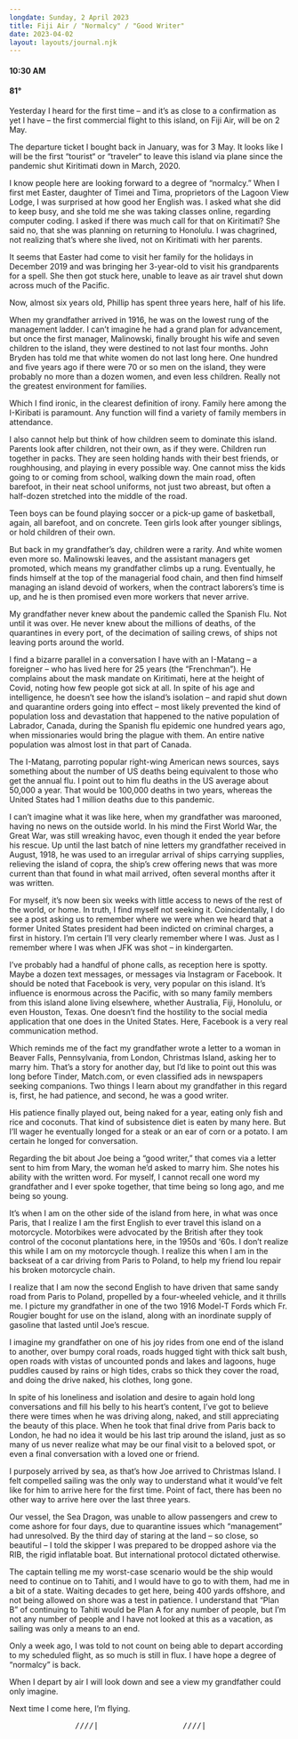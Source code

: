 ```yaml
---
longdate: Sunday, 2 April 2023
title: Fiji Air / "Normalcy" / "Good Writer"
date: 2023-04-02
layout: layouts/journal.njk
---
```

#### 10:30 AM
#### 81°

Yesterday I heard for the first time – and it’s as close to a confirmation as yet I have –  the first commercial flight to this island, on Fiji Air, will be on 2 May.

The departure ticket I bought back in January, was for 3 May. It looks like I will be the first “tourist“ or “traveler“ to leave this island via plane since the pandemic shut Kiritimati down in March, 2020.

I know people here are looking forward to a degree of “normalcy.” When I first met Easter, daughter of Timei and Tima, proprietors of the Lagoon View Lodge, I was surprised at how good her English was. I asked what she did to keep busy, and she told me she was taking classes online, regarding computer coding. I asked if there was much call for that on Kiritimati? She said no, that she was planning on returning to Honolulu. I was chagrined, not realizing that’s where she lived, not on Kiritimati with her parents.

It seems that Easter had come to visit her family for the holidays in December 2019 and was bringing her 3-year-old to visit his grandparents for a spell. She then got stuck here, unable to leave as air travel shut down across much of the Pacific.

Now, almost six years old, Phillip has spent three years here, half of his life.

When my grandfather arrived in 1916, he was on the lowest rung of the management ladder. I can’t imagine he had a grand plan for advancement, but once the first manager, Malinowski, finally brought his wife and seven children to the island, they were destined to not last four months. John Bryden has told me that white women do not last long here. One hundred and five years ago if there were 70 or so men on the island, they were probably no more than a dozen women, and even less children. Really not the greatest environment for families.

Which I find ironic, in the clearest definition of irony. Family here among the I-Kiribati is paramount. Any function will find a variety of family members in attendance.

I also cannot help but think of how children seem to dominate this island. Parents look after children, not their own, as if they were. Children run together in packs. They are seen holding hands with their best friends, or roughhousing, and playing in every possible way. One cannot miss the kids going to or coming from school, walking down the main road, often barefoot, in their neat school uniforms, not just two abreast, but often a half-dozen stretched into the middle of the road.

Teen boys can be found playing soccer or a pick-up game of basketball, again, all barefoot, and on concrete. Teen girls look after younger siblings, or hold children of their own.

But back in my grandfather’s day, children were a rarity. And white women even more so. Malinowski leaves, and the assistant managers get promoted, which means my grandfather climbs up a rung. Eventually, he finds himself at the top of the managerial food chain, and then find himself managing an island devoid of workers, when the contract laborers’s time is up, and he is then promised even more workers that never arrive.

My grandfather never knew about the pandemic called the Spanish Flu. Not until it was over. He never knew about the millions of deaths, of the quarantines in every port, of the decimation of sailing crews, of ships not leaving ports around the world.

I find a bizarre parallel in a conversation I have with an I-Matang – a foreigner – who has lived here for 25 years (the “Frenchman”). He complains about the mask mandate on Kiritimati, here at the height of Covid, noting how few people got sick at all. In spite of his age and intelligence, he doesn’t see how the island’s isolation – and rapid shut down and quarantine orders going into effect – most likely prevented the kind of population loss and devastation that happened to the native population of Labrador, Canada, during the Spanish flu epidemic one hundred years ago, when missionaries would bring the plague with them. An entire native population was almost lost in that part of Canada.

The I-Matang, parroting popular right-wing American news sources, says something about the number of US deaths being equivalent to those who get the annual flu. I point out to him flu deaths in the US average about 50,000 a year. That would be 100,000 deaths in two years, whereas the United States had 1 million deaths due to this pandemic.

I can’t imagine what it was like here, when my grandfather was marooned, having no news on the outside world. In his mind the First World War, the Great War, was still wreaking havoc, even though it ended the year before his rescue. Up until the last batch of nine letters my grandfather received in August, 1918, he was used to an irregular arrival of ships carrying supplies, relieving the island of copra, the ship’s crew offering news that was more current than that found in what mail arrived, often several months after it was written.

For myself, it’s now been six weeks with little access to news of the rest of the world, or home. In truth, I find myself not seeking it. Coincidentally, I do see a post asking us to remember where we were when we heard that a former United States president had been indicted on criminal charges, a first in history. I’m certain I’ll very clearly remember where I was. Just as I remember where I was when JFK was shot  – in kindergarten.

I’ve probably had a handful of phone calls, as reception here is spotty. Maybe a dozen text messages, or messages via Instagram or Facebook. It should be noted that Facebook is very, very popular on this island. It’s influence is enormous across the Pacific, with so many family members from this island alone living elsewhere, whether Australia, Fiji, Honolulu, or even Houston, Texas. One doesn’t find the hostility to the social media application that one does in the United States. Here, Facebook is a very real communication method.

Which reminds me of the fact my grandfather wrote a letter to a woman in Beaver Falls, Pennsylvania, from London, Christmas Island, asking her to marry him. That’s a story for another day, but I’d like to point out this was long before Tinder, Match.com, or even classified ads in newspapers seeking companions. Two things I learn about my grandfather in this regard is, first, he had patience, and second, he was a good writer.

His patience finally played out, being naked for a year, eating only fish and rice and coconuts. That kind of subsistence diet is eaten by many here. But I’ll wager he eventually longed for a steak or an ear of corn or a potato. I am certain he longed for conversation.

Regarding the bit about Joe being a “good writer,” that comes via a letter sent to him from Mary, the woman he’d asked to marry him. She notes his ability with the written word. For myself, I cannot recall one word my grandfather and I ever spoke together, that time being so long ago, and me being so young.

It’s when I am on the other side of the island from here, in what was once Paris, that I realize I am the first English to ever travel this island on a motorcycle. Motorbikes were advocated by the British after they took control of the coconut plantations here, in the 1950s and ‘60s. I don’t realize this while I am on my motorcycle though. I realize this when I am in the backseat of a car driving from Paris to Poland, to help my friend Iou repair his broken motorcycle chain.

I realize that I am now the second English to have driven that same sandy road from Paris to Poland, propelled by a four-wheeled vehicle, and it thrills me. I picture my grandfather in one of the two 1916 Model-T Fords which Fr. Rougier bought for use on  the island, along with an inordinate supply of gasoline that lasted until Joe’s rescue.

I imagine my grandfather on one of his joy rides from one end of the island to another, over bumpy coral roads, roads hugged tight with thick salt bush, open roads with vistas of uncounted ponds and lakes and lagoons, huge puddles caused by rains or high tides, crabs so thick they cover the road, and doing the drive naked, his clothes, long gone.

In spite of his loneliness and isolation and desire to again hold long conversations and fill his belly to his heart’s content, I’ve got to believe there were times when he was driving along, naked, and still appreciating the beauty of this place. When he took that final drive from Paris back to London, he had no idea it would be his last trip around the island, just as so many of us never realize what may be our final visit to a beloved spot, or even a final conversation with a loved one or friend.

I purposely arrived by sea, as that’s how Joe arrived to Christmas Island. I felt compelled sailing was the only way to understand what it would’ve felt like for him to arrive here for the first time. Point of fact, there has been no other way to arrive here over the last three years.

Our vessel, the Sea Dragon, was unable to allow passengers and crew to come ashore for four days, due to quarantine issues which “management” had unresolved. By the third day of staring at the land – so close, so beautiful – I told the skipper I was prepared to be dropped ashore via the RIB, the rigid inflatable boat. But international protocol dictated otherwise.

The captain telling me my worst-case scenario would be the ship would need to continue on to Tahiti, and I would have to go to with them, had me in a bit of a state. Waiting decades to get here, being 400 yards offshore, and not being allowed on shore was a test in patience. I understand that “Plan B” of continuing to Tahiti would be Plan A for any number of people, but I’m not any number of people and I have not looked at this as a vacation, as sailing was only a means to an end.

Only a week ago, I was told to not count on being able to depart according to my scheduled flight, as so much is still in flux. I have hope a degree of “normalcy” is back.

When I depart by air I will look down and see a view my grandfather could only imagine.

Next time I come here, I’m flying.

<pre>______________////|__________________////|____</pre>
